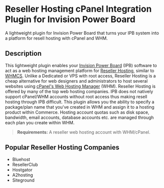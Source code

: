 # Reseller Hosting cPanel Integration Plugin for Invision Power Board
A lightweight plugin for Invision Power Board that turns your IPB system into a platform for resell hosting with cPanel and WHM.

## Description
This lightweight plugin enables your [Invision Power Board](https://invisioncommunity.com) (IPB) software to act as a web hosting management platform for [Reseller Hosting](https://en.wikipedia.org/wiki/Reseller_web_hosting), similar to [WHMCS](https://whmcs.com). Unlike a Dedicated or VPS with root access, Reseller Hosting is a cheap alternative for web designers and administrators to host several websites using [cPanel's Web Hosting Manager](https://cpanel.net/products/) (WHM). Reseller Hosting is offered by many of the top web hosting companies. IPB does not natively support cPanel/WHM accounts without root access thus making resell hosting through IPB difficult. This plugin allows you the ability to specify a package/plan name that you've created in WHM and assign it to a hosting product within Commerce. Hosting account quotas such as disk space, bandwidth, email accounts, database accounts etc. are managed through each plan you create within WHM.

> **Requirements:** A reseller web hosting account with WHM/cPanel.

## Popular Reseller Hosting Companies

- Bluehost
- ResellerClub
- Hostgator
- A2hosting
- Siteground
